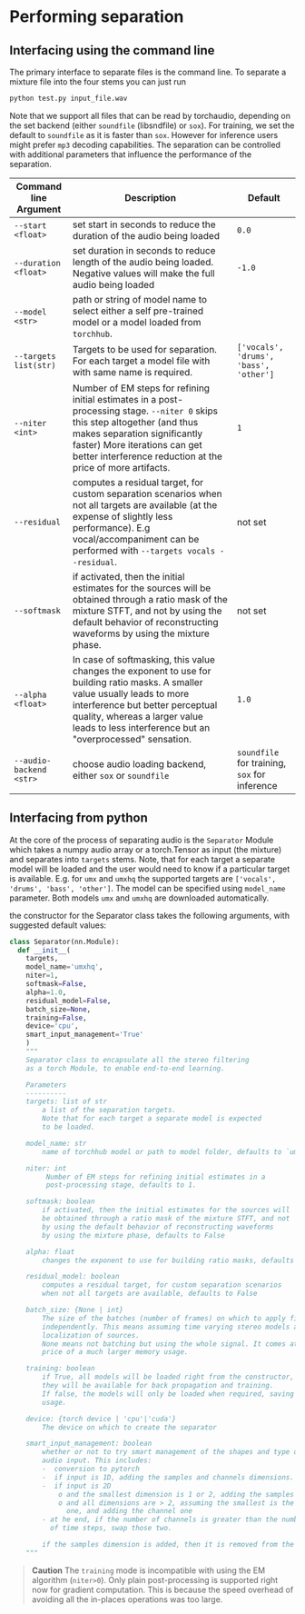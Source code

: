 # Performing separation

## Interfacing using the command line

The primary interface to separate files is the command line. To separate a mixture file into the four stems you can just run

```bash
python test.py input_file.wav
```

Note that we support all files that can be read by torchaudio, depending on the set backend (either `soundfile` (libsndfile) or `sox`).
For training, we set the default to `soundfile` as it is faster than `sox`. However for inference users might prefer `mp3` decoding capabilities.
The separation can be controlled with additional parameters that influence the performance of the separation.

| Command line Argument      | Description                                                                     | Default         |
|----------------------------|---------------------------------------------------------------------------------|-----------------|
|`--start <float>`  | set start in seconds to reduce the duration of the audio being loaded | `0.0` |
|`--duration <float>`  | set duration in seconds to reduce length of the audio being loaded. Negative values will make the full audio being loaded | `-1.0` |
|`--model <str>`  | path or string of model name to select either a self pre-trained model or a model loaded from `torchhub`.  | |
| `--targets list(str)`           | Targets to be used for separation. For each target a model file with with same name is required.                                                  | `['vocals', 'drums', 'bass', 'other']`          |
| `--niter <int>`           | Number of EM steps for refining initial estimates in a post-processing stage. `--niter 0` skips this step altogether (and thus makes separation significantly faster) More iterations can get better interference reduction at the price of more artifacts.                                                  | `1`          |
| `--residual`           |               computes a residual target, for custom separation scenarios when not all targets are available (at the expense of slightly less performance). E.g vocal/accompaniment can be performed with `--targets vocals --residual`.                                   | not set          |
| `--softmask`       | if activated, then the initial estimates for the sources will be obtained through a ratio mask of the mixture STFT, and not by using the default behavior of reconstructing waveforms by using the mixture phase.  | not set            |
| `--alpha <float>`         |In case of softmasking, this value changes the exponent to use for building ratio masks. A smaller value usually leads to more interference but better perceptual quality, whereas a larger value leads to less interference but an "overprocessed" sensation.                                                          | `1.0`                   |
| `--audio-backend <str>`         | choose audio loading backend, either `sox` or `soundfile` | `soundfile` for training, `sox` for inference |

## Interfacing from python

At the core of the process of separating audio is the `Separator` Module which
takes a numpy audio array or a torch.Tensor as input (the mixture) and separates into `targets` stems.
Note, that for each target a separate model will be loaded and the user would need to know if
a particular target is available. E.g. for `umx` and `umxhq` the supported targets are
`['vocals', 'drums', 'bass', 'other']`. The model can be specified using `model_name` parameter.
Both models `umx` and `umxhq` are downloaded automatically.

the constructor for the Separator class takes the following arguments, with suggested default values:

```python
class Separator(nn.Module):
  def __init__(
    targets,
    model_name='umxhq',
    niter=1,
    softmask=False,
    alpha=1.0,
    residual_model=False,
    batch_size=None,
    training=False,
    device='cpu',
    smart_input_management='True'
    )
    """
    Separator class to encapsulate all the stereo filtering
    as a torch Module, to enable end-to-end learning.

    Parameters
    ----------
    targets: list of str
        a list of the separation targets.
        Note that for each target a separate model is expected
        to be loaded.

    model_name: str
        name of torchhub model or path to model folder, defaults to `umxhq`

    niter: int
         Number of EM steps for refining initial estimates in a
         post-processing stage, defaults to 1.

    softmask: boolean
        if activated, then the initial estimates for the sources will
        be obtained through a ratio mask of the mixture STFT, and not
        by using the default behavior of reconstructing waveforms
        by using the mixture phase, defaults to False

    alpha: float
        changes the exponent to use for building ratio masks, defaults to 1.0

    residual_model: boolean
        computes a residual target, for custom separation scenarios
        when not all targets are available, defaults to False

    batch_size: {None | int}
        The size of the batches (number of frames) on which to apply filtering
        independently. This means assuming time varying stereo models and
        localization of sources.
        None means not batching but using the whole signal. It comes at the
        price of a much larger memory usage.

    training: boolean
        if True, all models will be loaded right from the constructor, so that
        they will be available for back propagation and training.
        If false, the models will only be loaded when required, saving RAM
        usage.

    device: {torch device | 'cpu'|'cuda'}
        The device on which to create the separator

    smart_input_management: boolean
        whether or not to try smart management of the shapes and type of the
        audio input. This includes:
        -  conversion to pytorch
        -  if input is 1D, adding the samples and channels dimensions.
        -  if input is 2D
            o and the smallest dimension is 1 or 2, adding the samples one.
            o and all dimensions are > 2, assuming the smallest is the samples
              one, and adding the channel one
        - at he end, if the number of channels is greater than the number
          of time steps, swap those two.

        if the samples dimension is added, then it is removed from the output.
    """
```



> __Caution__ The `training` mode is incompatible with using the EM algorithm (`niter>0`). Only plain post-processing is supported right now for gradient computation. This is because the speed overhead of avoiding all the in-places operations was too large.
